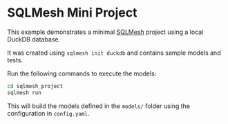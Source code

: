 # SQLMesh Mini Project

This example demonstrates a minimal [SQLMesh](https://www.tobikodata.com/sqlmesh) project using a local DuckDB database.

It was created using `sqlmesh init duckdb` and contains sample models and tests.

Run the following commands to execute the models:

```bash
cd sqlmesh_project
sqlmesh run
```

This will build the models defined in the `models/` folder using the configuration in `config.yaml`.
